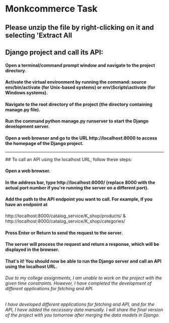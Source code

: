 # Monkcommerce Task

## Please unzip the file by right-clicking on it and selecting 'Extract All

## Django project and call its API:

#### Open a terminal/command prompt window and navigate to the project directory.

#### Activate the virtual environment by running the command: source env/bin/activate (for Unix-based systems) or env\Scripts\activate (for Windows systems).

#### Navigate to the root directory of the project (the directory containing manage.py file).

#### Run the command python manage.py runserver to start the Django development server.

#### Open a web browser and go to the URL http://localhost:8000 to access the homepage of the Django project.

<hr>
## To call an API using the localhost URL, follow these steps:

#### Open a web browser.

#### In the address bar, type http://localhost:8000/ (replace 8000 with the actual port number if you're running the server on a different port).

#### Add the path to the API endpoint you want to call. For example, if you have an endpoint at 
http://localhost:8000/catalog_service/K_shop/products/ & http://localhost:8000/catalog_service/K_shop/categories/

#### Press Enter or Return to send the request to the server.

#### The server will process the request and return a response, which will be displayed in the browser.

#### That's it! You should now be able to run the Django server and call an API using the localhost URL.

###### Due to my college assignments, I am unable to work on the project with the given time constraints. However, I have completed the development of different applications for fetching and API.

###### I have developed different applications for fetching and API, and for the API, I have added the necessary data manually. I will share the final version of the project with you tomorrow after merging the data models in Django.
